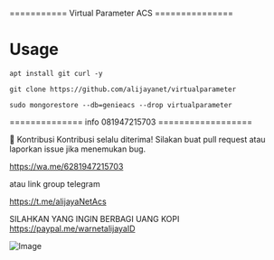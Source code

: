=========== Virtual Parameter ACS ===============

# Usage
```
apt install git curl -y
```
```
git clone https://github.com/alijayanet/virtualparameter
```
```
sudo mongorestore --db=genieacs --drop virtualparameter
```

============== info 081947215703 ==================

🤝 Kontribusi
Kontribusi selalu diterima! Silakan buat pull request atau laporkan issue jika menemukan bug.

https://wa.me/6281947215703

atau link group telegram

https://t.me/alijayaNetAcs

SILAHKAN YANG INGIN BERBAGI UANG KOPI <br>
https://paypal.me/warnetalijayaID

![Image](https://github.com/user-attachments/assets/724e5ac2-626e-4f2d-bd1f-1265b70b544f)

